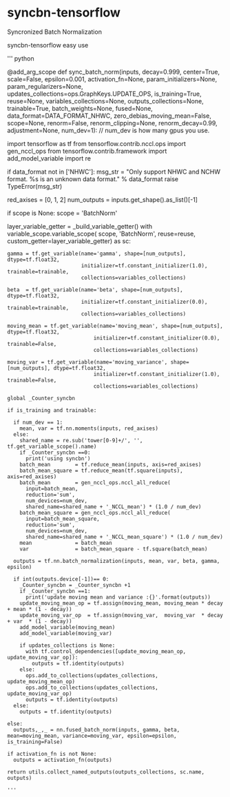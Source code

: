 # syncbn-tensorflow

Syncronized Batch Normalization

syncbn-tensorflow easy use


''' python

@add_arg_scope
def sync_batch_norm(inputs,
                    decay=0.999,
                    center=True,
                    scale=False,
                    epsilon=0.001,
                    activation_fn=None,
                    param_initializers=None,
                    param_regularizers=None,
                    updates_collections=ops.GraphKeys.UPDATE_OPS,
                    is_training=True,
                    reuse=None,
                    variables_collections=None,
                    outputs_collections=None,
                    trainable=True,
                    batch_weights=None,
                    fused=None,
                    data_format=DATA_FORMAT_NHWC,
                    zero_debias_moving_mean=False,
                    scope=None,
                    renorm=False,
                    renorm_clipping=None,
                    renorm_decay=0.99,
                    adjustment=None,
                    num_dev=1):
// num_dev is how many gpus you use.

  import tensorflow as tf
  from tensorflow.contrib.nccl.ops import gen_nccl_ops
  from tensorflow.contrib.framework import add_model_variable
  import re

  if data_format not in ['NHWC']:
    msg_str = "Only support NHWC and NCHW format. %s is an unknown data format." % data_format
    raise TypeError(msg_str)

  red_axises = [0, 1, 2]
  num_outputs = inputs.get_shape().as_list()[-1]

  if scope is None:
    scope = 'BatchNorm'

  layer_variable_getter = _build_variable_getter()
  with variable_scope.variable_scope(
      scope,
      'BatchNorm',
      reuse=reuse,
      custom_getter=layer_variable_getter) as sc:

    gamma = tf.get_variable(name='gamma', shape=[num_outputs], dtype=tf.float32,
                            initializer=tf.constant_initializer(1.0), trainable=trainable,
                            collections=variables_collections)

    beta  = tf.get_variable(name='beta', shape=[num_outputs], dtype=tf.float32,
                            initializer=tf.constant_initializer(0.0), trainable=trainable,
                            collections=variables_collections)

    moving_mean = tf.get_variable(name='moving_mean', shape=[num_outputs], dtype=tf.float32,
                                initializer=tf.constant_initializer(0.0), trainable=False,
                                collections=variables_collections)
                                
    moving_var = tf.get_variable(name='moving_variance', shape=[num_outputs], dtype=tf.float32,
                                initializer=tf.constant_initializer(1.0), trainable=False,
                                collections=variables_collections)

    global _Counter_syncbn

    if is_training and trainable:
      
      if num_dev == 1:
        mean, var = tf.nn.moments(inputs, red_axises)
      else:
        shared_name = re.sub('tower[0-9]+/', '', tf.get_variable_scope().name)
        if _Counter_syncbn ==0:
          print('using syncbn')
        batch_mean        = tf.reduce_mean(inputs, axis=red_axises)
        batch_mean_square = tf.reduce_mean(tf.square(inputs), axis=red_axises)
        batch_mean        = gen_nccl_ops.nccl_all_reduce(
          input=batch_mean,
          reduction='sum',
          num_devices=num_dev,
          shared_name=shared_name + '_NCCL_mean') * (1.0 / num_dev)
        batch_mean_square = gen_nccl_ops.nccl_all_reduce(
          input=batch_mean_square,
          reduction='sum',
          num_devices=num_dev,
          shared_name=shared_name + '_NCCL_mean_square') * (1.0 / num_dev)
        mean              = batch_mean
        var               = batch_mean_square - tf.square(batch_mean)

      outputs = tf.nn.batch_normalization(inputs, mean, var, beta, gamma, epsilon)

      if int(outputs.device[-1])== 0:
        _Counter_syncbn = _Counter_syncbn +1
        if _Counter_syncbn ==1:
          print('update moving mean and variance :{}'.format(outputs))
        update_moving_mean_op = tf.assign(moving_mean, moving_mean * decay + mean * (1 - decay))
        update_moving_var_op  = tf.assign(moving_var,  moving_var  * decay + var  * (1 - decay))
        add_model_variable(moving_mean)
        add_model_variable(moving_var)
        
        if updates_collections is None:
          with tf.control_dependencies([update_moving_mean_op, update_moving_var_op]):
            outputs = tf.identity(outputs)
        else:
          ops.add_to_collections(updates_collections, update_moving_mean_op)
          ops.add_to_collections(updates_collections, update_moving_var_op)
          outputs = tf.identity(outputs)
      else:
        outputs = tf.identity(outputs)

    else:
      outputs,_,_ = nn.fused_batch_norm(inputs, gamma, beta, mean=moving_mean, variance=moving_var, epsilon=epsilon, is_training=False)

    if activation_fn is not None:
      outputs = activation_fn(outputs)

    return utils.collect_named_outputs(outputs_collections, sc.name, outputs)
    
    '''
